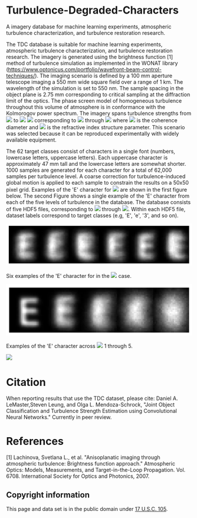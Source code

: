 # Turbulence-Degraded-Characters
A imagery database for machine learning experiments, atmospheric turbulence characterization, and turbulence restoration research.

The TDC database is suitable for machine learning experiments, atmospheric turbulence characterization, and turbulence restoration research. The imagery is generated using the brightness function [1] method of turbulence simulation as implemented in the WONAT library (https://www.optonicus.com/portfolio/wavefront-beam-control-techniques/). The imaging scenario is defined by a 100 mm aperture telescope imaging a 550 mm wide square field over a range of 1 km.  The wavelength of the simulation is set to 550 nm.   The sample spacing in the object plane is 2.75 mm corresponding to critical sampling at the diffraction limit of the optics.    The phase screen model of homogeneous turbulence throughout this volume of atmosphere is in conformance with the Kolmorogov power spectrum.  The imagery spans turbulence strengths from <img src="https://render.githubusercontent.com/render/math?math=C_n^2 = 2.29\times 10^{-15}"> to <img src="https://render.githubusercontent.com/render/math?math=C_n^2 = 3.28 \times 10^{-14}"> <img src="https://render.githubusercontent.com/render/math?math=m^{-2/3}"> corresponding to <img src="https://render.githubusercontent.com/render/math?math=D/r_0=1"> through <img src="https://render.githubusercontent.com/render/math?math=D/r_0=5"> where <img src="https://render.githubusercontent.com/render/math?math=r_0"> is the coherence diameter and <img src="https://render.githubusercontent.com/render/math?math=C_n^2"> is the refractive index structure parameter.  This scenario was selected because it can be reproduced experimentally with widely available equipment.

The 62 target classes consist of characters in a single font (numbers, lowercase letters, uppercase letters).  Each uppercase character is approximately 47 mm tall and the lowercase letters are somewhat shorter.  1000 samples are generated for each character for a total of 62,000 samples per turbulence level.  A coarse correction for turbulence-induced global motion is applied to each sample to constrain the results on a 50x50 pixel grid.  Examples of the 'E' character for <img src="https://render.githubusercontent.com/render/math?math=D/r_0=2"> are shown in the first figure below.  The second Figure shows a single example of the 'E' character from each of the five levels of turbulence in the database.  The database consists of five HDF5 files, corresponding to <img src="https://render.githubusercontent.com/render/math?math=D/r_0=1"> through <img src="https://render.githubusercontent.com/render/math?math=D/r_0=5">.  Within each HDF5 file, dataset labels correspond to target classes (e.g, 'E', 'e', '3', and so on).

![Six examples of the 'E' character for in the D/r_0=2$ case.](pcAOP_Figure_1.png  "Six examples of the 'E' character for in the $D/r_0=2$ case.")

Six examples of the 'E' character for in the <img src="https://render.githubusercontent.com/render/math?math=D/r_0=2"> case.

![ Examples of the 'E' character across $D/r_0 = 1$ through $5$.](Figure_1b.png  " Examples of the 'E' character across $D/r_0 = 1$ through $5$.")

Examples of the 'E' character across <img src="https://render.githubusercontent.com/render/math?math=D/r_0 ="> 1 through 5.

<img src="https://render.githubusercontent.com/render/math?math=e^{i \pi} = -1">

# Citation
When reporting results that use the TDC dataset, please cite:
Daniel A. LeMaster,Steven Leung, and Olga L. Mendoza-Schrock, "Joint Object Classification and Turbulence Strength Estimation using Convolutional Neural Networks."  Currently in peer review.

# References

[1] Lachinova, Svetlana L., et al. "Anisoplanatic imaging through atmospheric turbulence: Brightness function approach." Atmospheric Optics: Models, Measurements, and Target-in-the-Loop Propagation. Vol. 6708. International Society for Optics and Photonics, 2007.

## Copyright information

This page and data set is in the public domain under [17 U.S.C. 105](https://www.law.cornell.edu/uscode/text/17/105).

